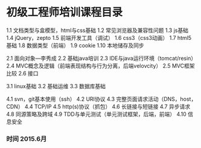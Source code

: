 # 初级工程师培训课程目录 

1.1     文档类型与盒模型，html与css基础
1.2     常见浏览器及兼容性问题
1.3     js基础
1.4     jQuery，zepto
1.5     前端开发工具（调试）
1.6     css3（css3动画）
1.7     html5基础
1.8     数据类型（前端）
1.9     cookie
1.10     本地储存及同步

2.1     面向对象—李秀成
2.2     基础java培训 
2.3     IDE与java运行环境（tomcat/resin）
2.4     MVC概念及逻辑（前端表现结构与行为分离，后端velovcity）
2.5     MVC框架比较
2.6     接口

3.1     linux基础
3.2     基础运维
3.3     数据库基础

4.1     svn，git基本使用（ssh）
4.2     URI协议
4.3     完整页面请求活动（DNS，host，CDN）
4.4     TCP/IP
4.5     http(s)协议（抓包）
4.6     长链接与短链接
4.7     异步请求
4.8     同源策略及跨域
4.9     TDD与单元测试（单元测试框架，后端，前端）
4.10    信息安全


### 时间 2015.6月
